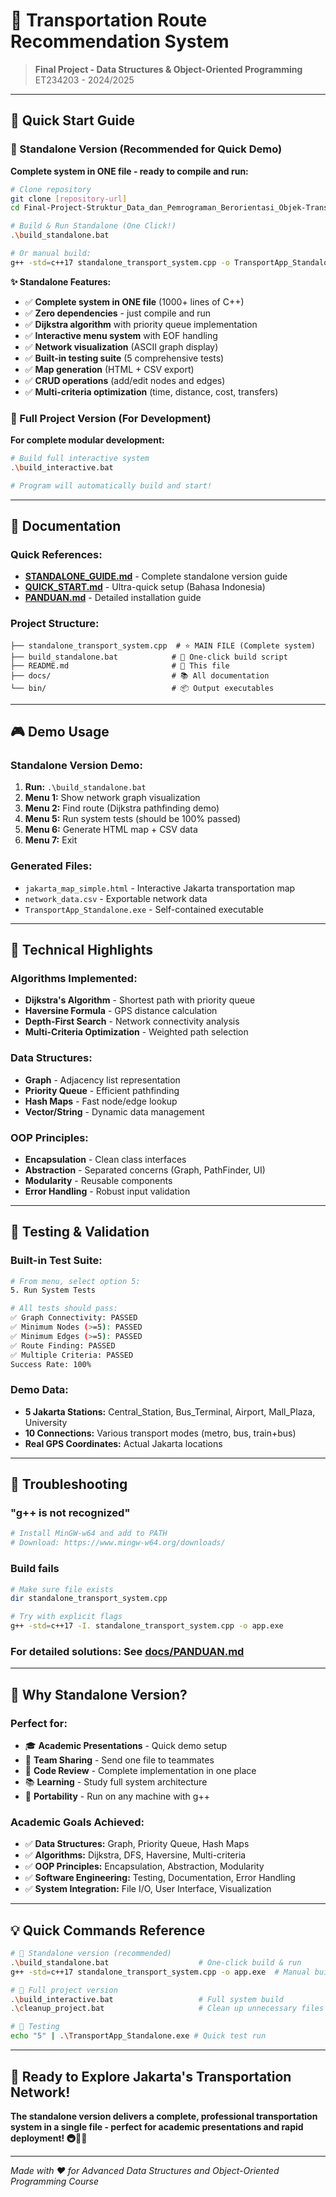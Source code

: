# 🚌 Transportation Route Recommendation System

> **Final Project - Data Structures & Object-Oriented Programming**  
> ET234203 - 2024/2025

---

## 🚀 **Quick Start Guide**

### **🌟 Standalone Version (Recommended for Quick Demo)**

**Complete system in ONE file - ready to compile and run:**

```bash
# Clone repository
git clone [repository-url]
cd Final-Project-Struktur_Data_dan_Pemrograman_Berorientasi_Objek-TransportationRouteRecommendation-05

# Build & Run Standalone (One Click!)
.\build_standalone.bat

# Or manual build:
g++ -std=c++17 standalone_transport_system.cpp -o TransportApp_Standalone.exe
```

**✨ Standalone Features:**
- ✅ **Complete system in ONE file** (1000+ lines of C++)
- ✅ **Zero dependencies** - just compile and run
- ✅ **Dijkstra algorithm** with priority queue implementation
- ✅ **Interactive menu system** with EOF handling
- ✅ **Network visualization** (ASCII graph display)
- ✅ **Built-in testing suite** (5 comprehensive tests)
- ✅ **Map generation** (HTML + CSV export)
- ✅ **CRUD operations** (add/edit nodes and edges)
- ✅ **Multi-criteria optimization** (time, distance, cost, transfers)

### **📁 Full Project Version (For Development)**

**For complete modular development:**

```bash
# Build full interactive system
.\build_interactive.bat

# Program will automatically build and start!
```

---

## 📖 **Documentation**

### **Quick References:**
- **[STANDALONE_GUIDE.md](docs/STANDALONE_GUIDE.md)** - Complete standalone version guide
- **[QUICK_START.md](docs/QUICK_START.md)** - Ultra-quick setup (Bahasa Indonesia)
- **[PANDUAN.md](docs/PANDUAN.md)** - Detailed installation guide

### **Project Structure:**
```
├── standalone_transport_system.cpp  # ⭐ MAIN FILE (Complete system)
├── build_standalone.bat            # 🔧 One-click build script
├── README.md                       # 📖 This file
├── docs/                           # 📚 All documentation
└── bin/                            # 📦 Output executables
```

---

## 🎮 **Demo Usage**

### **Standalone Version Demo:**
1. **Run:** `.\build_standalone.bat`
2. **Menu 1:** Show network graph visualization
3. **Menu 2:** Find route (Dijkstra pathfinding demo)
4. **Menu 5:** Run system tests (should be 100% passed)
5. **Menu 6:** Generate HTML map + CSV data
6. **Menu 7:** Exit

### **Generated Files:**
- `jakarta_map_simple.html` - Interactive Jakarta transportation map
- `network_data.csv` - Exportable network data
- `TransportApp_Standalone.exe` - Self-contained executable

---

## 🔧 **Technical Highlights**

### **Algorithms Implemented:**
- **Dijkstra's Algorithm** - Shortest path with priority queue
- **Haversine Formula** - GPS distance calculation
- **Depth-First Search** - Network connectivity analysis
- **Multi-Criteria Optimization** - Weighted path selection

### **Data Structures:**
- **Graph** - Adjacency list representation
- **Priority Queue** - Efficient pathfinding
- **Hash Maps** - Fast node/edge lookup
- **Vector/String** - Dynamic data management

### **OOP Principles:**
- **Encapsulation** - Clean class interfaces
- **Abstraction** - Separated concerns (Graph, PathFinder, UI)
- **Modularity** - Reusable components
- **Error Handling** - Robust input validation

---

## 🧪 **Testing & Validation**

### **Built-in Test Suite:**
```bash
# From menu, select option 5:
5. Run System Tests

# All tests should pass:
✅ Graph Connectivity: PASSED
✅ Minimum Nodes (>=5): PASSED  
✅ Minimum Edges (>=5): PASSED
✅ Route Finding: PASSED
✅ Multiple Criteria: PASSED
Success Rate: 100%
```

### **Demo Data:**
- **5 Jakarta Stations:** Central_Station, Bus_Terminal, Airport, Mall_Plaza, University
- **10 Connections:** Various transport modes (metro, bus, train+bus)
- **Real GPS Coordinates:** Actual Jakarta locations

---

## 🚨 **Troubleshooting**

### **"g++ is not recognized"**
```bash
# Install MinGW-w64 and add to PATH
# Download: https://www.mingw-w64.org/downloads/
```

### **Build fails**
```bash
# Make sure file exists
dir standalone_transport_system.cpp

# Try with explicit flags
g++ -std=c++17 -I. standalone_transport_system.cpp -o app.exe
```

### **For detailed solutions:** See [docs/PANDUAN.md](docs/PANDUAN.md)

---

## 🎯 **Why Standalone Version?**

### **Perfect for:**
- 🎓 **Academic Presentations** - Quick demo setup
- 👥 **Team Sharing** - Send one file to teammates  
- 🧪 **Code Review** - Complete implementation in one place
- 📚 **Learning** - Study full system architecture
- 🚀 **Portability** - Run on any machine with g++

### **Academic Goals Achieved:**
- ✅ **Data Structures:** Graph, Priority Queue, Hash Maps
- ✅ **Algorithms:** Dijkstra, DFS, Haversine, Multi-criteria
- ✅ **OOP Principles:** Encapsulation, Abstraction, Modularity
- ✅ **Software Engineering:** Testing, Documentation, Error Handling
- ✅ **System Integration:** File I/O, User Interface, Visualization

---

## 💡 **Quick Commands Reference**

```bash
# 🌟 Standalone version (recommended)
.\build_standalone.bat                    # One-click build & run
g++ -std=c++17 standalone_transport_system.cpp -o app.exe  # Manual build

# 📁 Full project version  
.\build_interactive.bat                   # Full system build
.\cleanup_project.bat                     # Clean up unnecessary files

# 🧪 Testing
echo "5" | .\TransportApp_Standalone.exe # Quick test run
```

---

## 🎉 **Ready to Explore Jakarta's Transportation Network!**

**The standalone version delivers a complete, professional transportation system in a single file - perfect for academic presentations and rapid deployment! 🚇🚌🚊**

---

*Made with ❤️ for Advanced Data Structures and Object-Oriented Programming Course*